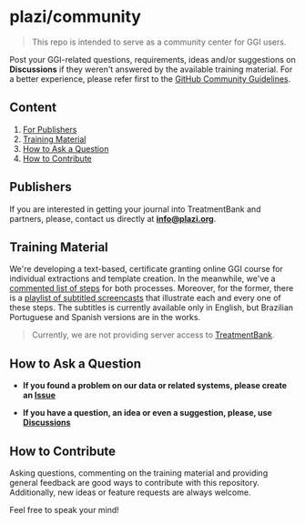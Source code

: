 # plazi/community

> This repo is intended to serve as a community center for GGI users.

Post your GGI-related questions, requirements, ideas and/or suggestions on **Discussions** if they weren't answered by the available training material. For a better experience, please refer first to the [GitHub Community Guidelines](https://help.github.com/en/github/site-policy/github-community-guidelines).


## Content

1. [For Publishers](#Publishers)
2. [Training Material](#Training-Material)
3. [How to Ask a Question](#How-to-Ask-a-Question)
4. [How to Contribute](#How-to-Contribute)


## Publishers
If you are interested in getting your journal into TreatmentBank and partners, please, contact us directly at **info@plazi.org**.


## Training Material

We're developing a text-based, certificate granting online GGI course for individual extractions and template creation. In the meanwhile, we've a [commented list of steps](https://docs.google.com/document/d/1RM6N4dsWsHJrj1oDiEpFfUoM5SUtdlm0ntqRrJ5P07Y/edit?usp=sharing) for both processes. Moreover, for the former, there is a [playlist of subtitled screencasts](https://www.youtube.com/playlist?list=PLFbvkmnvLdUdGmmn8SR4xyRRxulvVu7BE) that illustrate each and every one of these steps. The subtitles is currently available only in English, but Brazilian Portuguese and Spanish versions are in the works.

> Currently, we are not providing server access to [TreatmentBank](http://tb.plazi.org/).


## How to Ask a Question

* **If you found a problem on our data or related systems, please create an [Issue](https://github.com/plazi/community/blob/master/howtos/Issues.md)**

* **If you have a question, an idea or even a suggestion, please, use [Discussions](https://github.com/plazi/community/blob/master/howtos/Discussions.md)**

## How to Contribute

Asking questions, commenting on the training material and providing general feedback are good ways to contribute with this repository. Additionally, new ideas or feature requests are always welcome.

Feel free to speak your mind!
